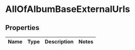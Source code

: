 # AllOfAlbumBaseExternalUrls

## Properties
Name | Type | Description | Notes
------------ | ------------- | ------------- | -------------
